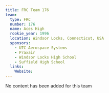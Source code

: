 ```yaml
---
title: FRC Team 176
team:
  type: FRC
  number: 176
  name: Aces High
  rookie_year: 1996
  location: Windsor Locks, Connecticut, USA
  sponsors:
    - UTC Aerospace Systems
    - Praxair
    - Windsor Locks High School
    - Suffield High School
  links:
    Website: 
---
```

No content has been added for this team